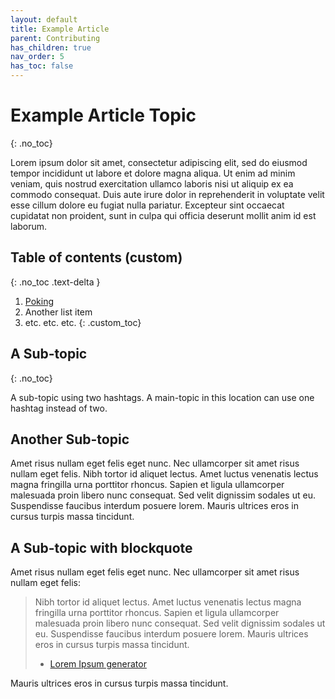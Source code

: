 ```yaml
---
layout: default
title: Example Article
parent: Contributing
has_children: true
nav_order: 5
has_toc: false
---
```

# Example Article Topic
{: .no_toc}

Lorem ipsum dolor sit amet, consectetur adipiscing elit, sed do eiusmod tempor incididunt ut labore et dolore magna aliqua. Ut enim ad minim veniam, quis nostrud exercitation ullamco laboris nisi ut aliquip ex ea commodo consequat. Duis aute irure dolor in reprehenderit in voluptate velit esse cillum dolore eu fugiat nulla pariatur. Excepteur sint occaecat cupidatat non proident, sunt in culpa qui officia deserunt mollit anim id est laborum.

## Table of contents (custom)
{: .no_toc .text-delta }
1. [Poking](docs/Tools/Assembly/Poking/)
2. Another list item
3. etc. etc. etc.
{: .custom_toc}
## A Sub-topic
{: .no_toc}

A sub-topic using two hashtags. A main-topic in this location can use one hashtag instead of two.

## Another Sub-topic

Amet risus nullam eget felis eget nunc. Nec ullamcorper sit amet risus nullam eget felis. Nibh tortor id aliquet lectus. Amet luctus venenatis lectus magna fringilla urna porttitor rhoncus. Sapien et ligula ullamcorper malesuada proin libero nunc consequat. Sed velit dignissim sodales ut eu. Suspendisse faucibus interdum posuere lorem. Mauris ultrices eros in cursus turpis massa tincidunt.

## A Sub-topic with blockquote

Amet risus nullam eget felis eget nunc. Nec ullamcorper sit amet risus nullam eget felis:
> Nibh tortor id aliquet lectus. Amet luctus venenatis lectus magna fringilla urna porttitor rhoncus. Sapien et ligula ullamcorper malesuada proin libero nunc consequat. Sed velit dignissim sodales ut eu. Suspendisse faucibus interdum posuere lorem. Mauris ultrices eros in cursus turpis massa tincidunt.
> - [Lorem Ipsum generator](loremipsum.io)

Mauris ultrices eros in cursus turpis massa tincidunt.
